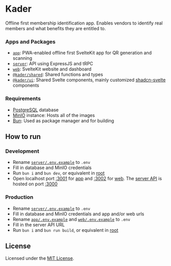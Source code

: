 # Kader

Offline first membership identification app. Enables vendors to identify real members and what benefits they are entitled to.

### Apps and Packages

-   [`app`](./apps/app/): PWA-enabled offline first SvelteKit app for QR generation and scanning
-   [`server`](./apps/server/): API using ExpressJS and tRPC
-   [`web`](./apps/web/): SvelteKit website and dashboard
-   [`@kader/shared`](./packages/shared/): Shared functions and types
-   [`@kader/ui`](./packages/ui/): Shared Svelte components, mainly customized [shadcn-svelte](https://www.shadcn-svelte.com/) components

### Requirements

-   [PostgreSQL](https://www.postgresql.org/) database
-   [MinIO](https://min.io/) instance: Hosts all of the images
-   [Bun](https://bun.sh/): Used as package manager and for building

## How to run

### Development

-   Rename [`server/.env.example`](./apps/server/.env.example) to `.env`
-   Fill in database and MinIO credentials
-   Run `bun i` and `bun dev`, or equivalent in [root](./)
-   Open localhost port [:3001](http://localhost:3001) for [app](./apps/app/) and [:3002](http://localhost:3001) for [web](./apps/web). The [server API](./apps/server) is hosted on port [:3000](http://localhost:3000)

### Production

-   Rename [`server/.env.example`](./apps/server/.env.example) to `.env`
-   Fill in database and MinIO credentials and app and/or web urls
-   Rename [`app/.env.example`](./apps/app/.env.example) and [`web/.env.example`](./apps/web/.env.example) to `.env`
-   Fill in the server API URL
-   Run `bun i` and `bun run build`, or equivalent in [root](./)

## License

Licensed under the [MIT License](./LICENSE).
